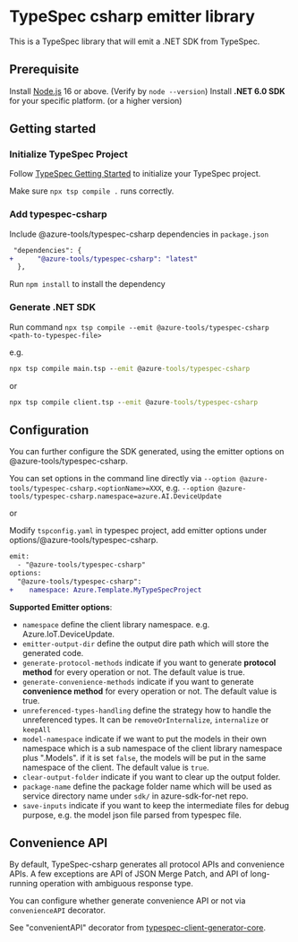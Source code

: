 # TypeSpec csharp emitter library

This is a TypeSpec library that will emit a .NET SDK from TypeSpec.

## Prerequisite

Install [Node.js](https://nodejs.org/en/download/) 16 or above. (Verify by `node --version`)
Install **.NET 6.0 SDK** for your specific platform. (or a higher version)
## Getting started

### Initialize TypeSpec Project

Follow [TypeSpec Getting Started](https://github.com/microsoft/typespec/#using-node--npm) to initialize your TypeSpec project.

Make sure `npx tsp compile .` runs correctly.

### Add typespec-csharp

Include @azure-tools/typespec-csharp dependencies in `package.json`

```diff
 "dependencies": {
+      "@azure-tools/typespec-csharp": "latest"
  },
```

Run `npm install` to install the dependency

### Generate .NET SDK

Run command `npx tsp compile --emit @azure-tools/typespec-csharp <path-to-typespec-file>`

e.g.

```cmd
npx tsp compile main.tsp --emit @azure-tools/typespec-csharp
```

or

```cmd
npx tsp compile client.tsp --emit @azure-tools/typespec-csharp
```

## Configuration

You can further configure the SDK generated, using the emitter options on @azure-tools/typespec-csharp.

You can set options in the command line directly via `--option @azure-tools/typespec-csharp.<optionName>=XXX`, e.g. `--option @azure-tools/typespec-csharp.namespace=azure.AI.DeviceUpdate`

or

Modify `tspconfig.yaml` in typespec project, add emitter options under options/@azure-tools/typespec-csharp.

```diff
emit:
  - "@azure-tools/typespec-csharp"
options:
  "@azure-tools/typespec-csharp":
+    namespace: Azure.Template.MyTypeSpecProject
```

**Supported Emitter options**:
- `namespace` define the client library namespace. e.g. Azure.IoT.DeviceUpdate.
- `emitter-output-dir` define the output dire path which will store the generated code.
- `generate-protocol-methods` indicate if you want to generate **protocol method** for every operation or not. The default value is true.
- `generate-convenience-methods` indicate if you want to generate **convenience method** for every operation or not. The default value is true.
- `unreferenced-types-handling` define the strategy how to handle the unreferenced types. It can be `removeOrInternalize`, `internalize` or `keepAll`
- `model-namespace` indicate if we want to put the models in their own namespace which is a sub namespace of the client library namespace plus ".Models". if it is set `false`, the models will be put in the same namespace of the client. The default value is `true`.
- `clear-output-folder` indicate if you want to clear up the output folder.
- `package-name` define the package folder name which will be used as service directory name under `sdk/` in azure-sdk-for-net repo.
- `save-inputs` indicate if you want to keep the intermediate files for debug purpose, e.g. the model json file parsed from typespec file.

## Convenience API

By default, TypeSpec-csharp generates all protocol APIs and convenience APIs.
A few exceptions are API of JSON Merge Patch, and API of long-running operation with ambiguous response type.

You can configure whether generate convenience API or not via `convenienceAPI` decorator.

See "convenientAPI" decorator from [typespec-client-generator-core](https://github.com/Azure/typespec-azure/tree/main/packages/typespec-client-generator-core).
